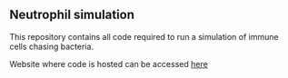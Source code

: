 ## Neutrophil simulation 
This repository contains all code required to run a simulation of immune cells chasing bacteria. 

Website where code is hosted can be accessed [here](https://www.neutrophil-simulation.com/)
